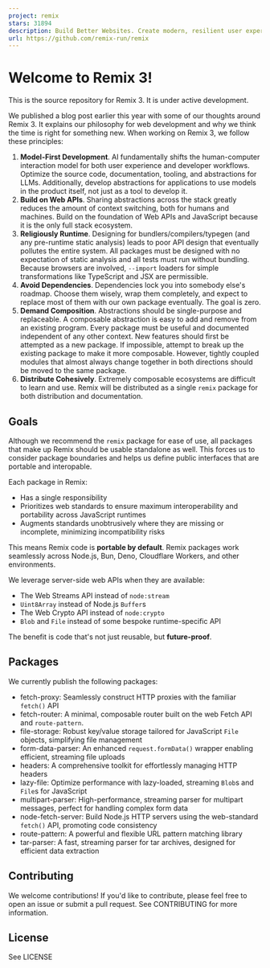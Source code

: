 ```yaml
---
project: remix
stars: 31894
description: Build Better Websites. Create modern, resilient user experiences with web fundamentals.
url: https://github.com/remix-run/remix
---
```


Welcome to Remix 3!
===================

This is the source repository for Remix 3. It is under active development.

We published a blog post earlier this year with some of our thoughts around Remix 3. It explains our philosophy for web development and why we think the time is right for something new. When working on Remix 3, we follow these principles:

1.  **Model-First Development**. AI fundamentally shifts the human-computer interaction model for both user experience and developer workflows. Optimize the source code, documentation, tooling, and abstractions for LLMs. Additionally, develop abstractions for applications to use models in the product itself, not just as a tool to develop it.
2.  **Build on Web APIs**. Sharing abstractions across the stack greatly reduces the amount of context switching, both for humans and machines. Build on the foundation of Web APIs and JavaScript because it is the only full stack ecosystem.
3.  **Religiously Runtime**. Designing for bundlers/compilers/typegen (and any pre-runtime static analysis) leads to poor API design that eventually pollutes the entire system. All packages must be designed with no expectation of static analysis and all tests must run without bundling. Because browsers are involved, `--import` loaders for simple transformations like TypeScript and JSX are permissible.
4.  **Avoid Dependencies**. Dependencies lock you into somebody else's roadmap. Choose them wisely, wrap them completely, and expect to replace most of them with our own package eventually. The goal is zero.
5.  **Demand Composition**. Abstractions should be single-purpose and replaceable. A composable abstraction is easy to add and remove from an existing program. Every package must be useful and documented independent of any other context. New features should first be attempted as a new package. If impossible, attempt to break up the existing package to make it more composable. However, tightly coupled modules that almost always change together in both directions should be moved to the same package.
6.  **Distribute Cohesively**. Extremely composable ecosystems are difficult to learn and use. Remix will be distributed as a single `remix` package for both distribution and documentation.

Goals
-----

Although we recommend the `remix` package for ease of use, all packages that make up Remix should be usable standalone as well. This forces us to consider package boundaries and helps us define public interfaces that are portable and interopable.

Each package in Remix:

-   Has a single responsibility
-   Prioritizes web standards to ensure maximum interoperability and portability across JavaScript runtimes
-   Augments standards unobtrusively where they are missing or incomplete, minimizing incompatibility risks

This means Remix code is **portable by default**. Remix packages work seamlessly across Node.js, Bun, Deno, Cloudflare Workers, and other environments.

We leverage server-side web APIs when they are available:

-   The Web Streams API instead of `node:stream`
-   `Uint8Array` instead of Node.js `Buffer`s
-   The Web Crypto API instead of `node:crypto`
-   `Blob` and `File` instead of some bespoke runtime-specific API

The benefit is code that's not just reusable, but **future-proof**.

Packages
--------

We currently publish the following packages:

-   fetch-proxy: Seamlessly construct HTTP proxies with the familiar `fetch()` API
-   fetch-router: A minimal, composable router built on the web Fetch API and `route-pattern`.
-   file-storage: Robust key/value storage tailored for JavaScript `File` objects, simplifying file management
-   form-data-parser: An enhanced `request.formData()` wrapper enabling efficient, streaming file uploads
-   headers: A comprehensive toolkit for effortlessly managing HTTP headers
-   lazy-file: Optimize performance with lazy-loaded, streaming `Blob`s and `File`s for JavaScript
-   multipart-parser: High-performance, streaming parser for multipart messages, perfect for handling complex form data
-   node-fetch-server: Build Node.js HTTP servers using the web-standard `fetch()` API, promoting code consistency
-   route-pattern: A powerful and flexible URL pattern matching library
-   tar-parser: A fast, streaming parser for tar archives, designed for efficient data extraction

Contributing
------------

We welcome contributions! If you'd like to contribute, please feel free to open an issue or submit a pull request. See CONTRIBUTING for more information.

License
-------

See LICENSE

